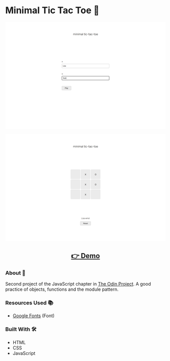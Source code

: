 # Minimal Tic Tac Toe 🎲

<p align="center">
  <img src="images/page-screenshot-1.png" width="650px" alt="screenshot">
</p>
<p align="center">
  <img src="images/page-screenshot-2.png" width="650px" alt="screenshot">
</p>
<h2 align="center">
  <a href="https://nightrunner4.github.io/minimal-tic-tac-toe">👉 Demo</a>
</h2>

### About 📖

Second project of the JavaScript chapter in [The Odin Project](https://www.theodinproject.com). A good practice of objects, functions and the module pattern.

### Resources Used 📚

- [Google Fonts](https://fonts.google.com) (Font)

### Built With 🛠️

- HTML
- CSS
- JavaScript

